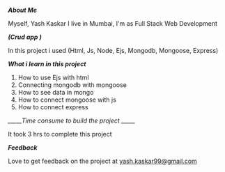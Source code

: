 *_____About Me_____*

Myself, Yash Kaskar
I live in Mumbai, 
I'm as Full Stack Web Development



*_____(Crud app )_____*

In this project i used (Html, Js, Node, Ejs, Mongodb, Mongoose, Express) 


*_____What i learn in this project_____*
1. How to use Ejs with html   
2. Connecting mongodb with mongoose 
3. How to see data in mongo
4. How to connect mongoose with js
5. How to connect express




*_____Time consume to build the project _____*

It took 3 hrs to complete this project 




*_____Feedback_____*

Love to get feedback on the project at yash.kaskar99@gmail.com


